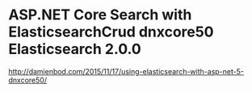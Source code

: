 # ASP.NET Core Search with ElasticsearchCrud dnxcore50 Elasticsearch 2.0.0

http://damienbod.com/2015/11/17/using-elasticsearch-with-asp-net-5-dnxcore50/
